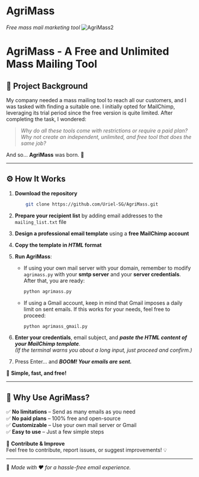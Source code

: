 # AgriMass
*Free mass mail marketing tool*
![AgriMass2](https://github.com/user-attachments/assets/5dfb2229-4f65-4d91-96b5-f66479351680)

# AgriMass - A Free and Unlimited Mass Mailing Tool  

## 📖 Project Background  
My company needed a mass mailing tool to reach all our customers, and I was tasked with finding a suitable one. I initially opted for MailChimp, leveraging its trial period since the free version is quite limited. After completing the task, I wondered:  

> *Why do all these tools come with restrictions or require a paid plan?*  
> *Why not create an independent, unlimited, and free tool that does the same job?*  

And so... **AgriMass** was born. 🚀  

---

## ⚙️ How It Works  

1. **Download the repository**

     ```bash
         git clone https://github.com/Uriel-SG/AgriMass.git
      ```    
2. **Prepare your recipient list** by adding email addresses to the `mailing_list.txt` file  
3. **Design a professional email template** using a **free MailChimp account**  
4. **Copy the template in ***HTML*** format**  
5. **Run AgriMass**:  
   - If using your own mail server with your domain, remember to modify `agrimass.py` with your **smtp server** and your **server credentials**. After that, you are ready:  
     ```bash
     python agrimass.py
     ```  
   - If using a Gmail account, keep in mind that Gmail imposes a daily limit on sent emails. If this works for your needs, feel free to proceed:  
     ```bash
     python agrimass_gmail.py
     ```  
6. **Enter your credentials**, email subject, and ***paste the HTML content of your MailChimp template***.  
   *(If the terminal warns you about a long input, just proceed and confirm.)*  
7. Press Enter... and ***BOOM! Your emails are sent.*** 

🎉 **Simple, fast, and free!**  

---

## 📩 Why Use AgriMass?  
✅ **No limitations** – Send as many emails as you need  
✅ **No paid plans** – 100% free and open-source  
✅ **Customizable** – Use your own mail server or Gmail  
✅ **Easy to use** – Just a few simple steps  

🔗 **Contribute & Improve**  
Feel free to contribute, report issues, or suggest improvements! 💡  

---
📌 *Made with ❤️ for a hassle-free email experience.*  
